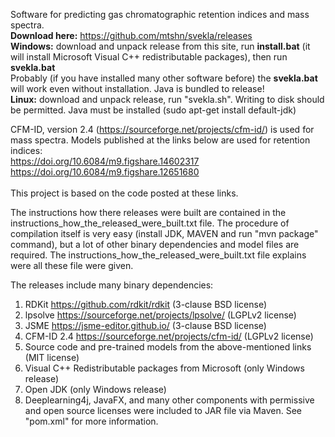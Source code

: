Software for predicting gas chromatographic retention indices and mass spectra.\
**Download here:** https://github.com/mtshn/svekla/releases  \
**Windows:** download and unpack release from this site, run **install.bat** (it will install Microsoft Visual C++ redistributable packages), then run **svekla.bat**\
Probably (if you have installed many other software before) the **svekla.bat** will work even without installation. Java is bundled to release!\
**Linux:** download and unpack release, run "svekla.sh". Writing to disk should be permitted. Java must be installed
(sudo apt-get install default-jdk)


CFM-ID, version 2.4 (https://sourceforge.net/projects/cfm-id/) is used for mass spectra. Models published at the links below are used for retention indices: \
https://doi.org/10.6084/m9.figshare.14602317 \
https://doi.org/10.6084/m9.figshare.12651680 \
\
This project is based on the code posted at these links.

The instructions how there releases were built are contained in the instructions_how_the_released_were_built.txt file. The procedure of compilation itself is very easy (install JDK, MAVEN and run "mvn package" command), but a lot of other binary dependencies and model files are required. The instructions_how_the_released_were_built.txt file explains were all these file were given.

The releases include many binary dependencies:

1) RDKit https://github.com/rdkit/rdkit  (3-clause BSD license)
2) lpsolve https://sourceforge.net/projects/lpsolve/ (LGPLv2 license)
3) JSME https://jsme-editor.github.io/ (3-clause BSD license)
4) CFM-ID 2.4  https://sourceforge.net/projects/cfm-id/  (LGPLv2 license)
5) Source code and pre-trained models from the above-mentioned links (MIT license)
6) Visual C++ Redistributable packages from Microsoft  (only Windows release)
7) Open JDK (only Windows release)
8) Deeplearning4j, JavaFX, and many other components with permissive and open source licenses were included to JAR file via Maven. See "pom.xml" for more information.


